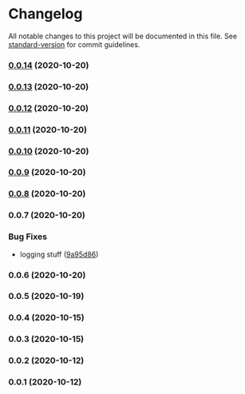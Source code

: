 # Changelog

All notable changes to this project will be documented in this file. See [standard-version](https://github.com/conventional-changelog/standard-version) for commit guidelines.

### [0.0.14](https://github.com/JordanSinko/the-typescript-lambda/compare/v0.0.13...v0.0.14) (2020-10-20)

### [0.0.13](https://github.com/JordanSinko/the-typescript-lambda/compare/v0.0.12...v0.0.13) (2020-10-20)

### [0.0.12](https://github.com/JordanSinko/the-typescript-lambda/compare/v0.0.11...v0.0.12) (2020-10-20)

### [0.0.11](https://github.com/JordanSinko/the-typescript-lambda/compare/v0.0.10...v0.0.11) (2020-10-20)

### [0.0.10](https://github.com/JordanSinko/the-typescript-lambda/compare/v0.0.9...v0.0.10) (2020-10-20)

### [0.0.9](https://github.com/JordanSinko/the-typescript-lambda/compare/v0.0.8...v0.0.9) (2020-10-20)

### [0.0.8](https://github.com/JordanSinko/the-typescript-lambda/compare/v0.0.7...v0.0.8) (2020-10-20)

### 0.0.7 (2020-10-20)

### Bug Fixes

- logging stuff ([9a95d86](https://github.com/JordanSinko/the-typescript-lambda/commit/9a95d867248b056a6ff6d2a09055a98825ae42f9))

### 0.0.6 (2020-10-20)

### 0.0.5 (2020-10-19)

### 0.0.4 (2020-10-15)

### 0.0.3 (2020-10-15)

### 0.0.2 (2020-10-12)

### 0.0.1 (2020-10-12)
